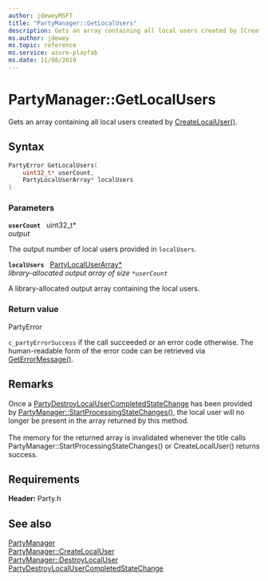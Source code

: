 ```yaml
---
author: jdeweyMSFT
title: "PartyManager::GetLocalUsers"
description: Gets an array containing all local users created by [CreateLocalUser()](partymanager_createlocaluser.md).
ms.author: jdewey
ms.topic: reference
ms.service: azure-playfab
ms.date: 11/08/2019
---
```


# PartyManager::GetLocalUsers  

Gets an array containing all local users created by [CreateLocalUser()](partymanager_createlocaluser.md).  

## Syntax  
  
```cpp
PartyError GetLocalUsers(  
    uint32_t* userCount,  
    PartyLocalUserArray* localUsers  
)  
```  
  
### Parameters  
  
**`userCount`** &nbsp; uint32_t*  
*output*  
  
The output number of local users provided in `localUsers`.  
  
**`localUsers`** &nbsp; [PartyLocalUserArray*](../../../typedefs.md)  
*library-allocated output array of size `*userCount`*  
  
A library-allocated output array containing the local users.  
  
  
### Return value  
PartyError
  
```c_partyErrorSuccess``` if the call succeeded or an error code otherwise. The human-readable form of the error code can be retrieved via [GetErrorMessage()](partymanager_geterrormessage.md).
  
## Remarks  
  
Once a [PartyDestroyLocalUserCompletedStateChange](../../../structs/partydestroylocalusercompletedstatechange.md) has been provided by [PartyManager::StartProcessingStateChanges()](partymanager_startprocessingstatechanges.md), the local user will no longer be present in the array returned by this method. <br /><br /> The memory for the returned array is invalidated whenever the title calls PartyManager::StartProcessingStateChanges() or CreateLocalUser() returns success.
  
## Requirements  
  
**Header:** Party.h
  
## See also  
[PartyManager](../partymanager.md)  
[PartyManager::CreateLocalUser](partymanager_createlocaluser.md)  
[PartyManager::DestroyLocalUser](partymanager_destroylocaluser.md)  
[PartyDestroyLocalUserCompletedStateChange](../../../structs/partydestroylocalusercompletedstatechange.md)
  
  
